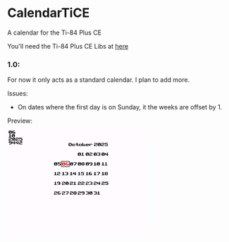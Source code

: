# CalendarTiCE
A calendar for the Ti-84 Plus CE

You'll need the Ti-84 Plus CE Libs at [here](https://tiny.cc/clibs)

### 1.0:
For now it only acts as a standard calendar. I plan to add more.

Issues: 
- On dates where the first day is on Sunday, it the weeks are offset by 1.

Preview:

![preview 1.0](Calendar%20for%20TI84/preview/10-6-25%20(2).png)
